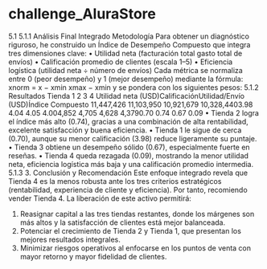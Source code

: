 # challenge_AluraStore
5.1
5.1.1
Análisis Final Integrado
Metodología
Para obtener un diagnóstico riguroso, he construido un Índice de Desempeño Compuesto que
integra tres dimensiones clave:
• Utilidad neta (facturación total gasto total de envíos)
• Calificación promedio de clientes (escala 1–5)
• Eficiencia logística (utilidad neta ÷ número de envíos)
Cada métrica se normaliza entre 0 (peor desempeño) y 1 (mejor desempeño) mediante la fórmula:
xnorm =
x − xmin
xmax − xmin
y se pondera con los siguientes pesos:
5.1.2
Resultados
Tienda
1
2
3
4
Utilidad neta (USD)CalificaciónUtilidad/Envío (USD)Índice Compuesto
11,447,426
11,103,950
10,921,679
10,328,4403.98
4.04
4.05
4.004,852
4,705
4,628
4,3790.70
0.74
0.67
0.09
• Tienda 2 logra el índice más alto (0.74), gracias a una combinación de alta rentabilidad,
excelente satisfacción y buena eficiencia.
• Tienda 1 le sigue de cerca (0.70), aunque su menor calificación (3.98) reduce ligeramente su
puntaje.
• Tienda 3 obtiene un desempeño sólido (0.67), especialmente fuerte en reseñas.
• Tienda 4 queda rezagada (0.09), mostrando la menor utilidad neta, eficiencia logística más
baja y una calificación promedio intermedia.
5.1.3
3. Conclusión y Recomendación
Este enfoque integrado revela que Tienda 4 es la menos robusta ante los tres criterios estratégicos
(rentabilidad, experiencia de cliente y eficiencia). Por tanto, recomiendo vender Tienda 4.
La liberación de este activo permitirá:
1. Reasignar capital a las tres tiendas restantes, donde los márgenes son más altos y la
satisfacción de clientes está mejor balanceada.
2. Potenciar el crecimiento de Tienda 2 y Tienda 1, que presentan los mejores resultados
integrales.
3. Minimizar riesgos operativos al enfocarse en los puntos de venta con mayor retorno y
mayor fidelidad de clientes.

